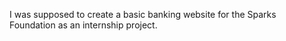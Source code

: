  
I was supposed to create a basic banking website for the Sparks Foundation as an internship project.
